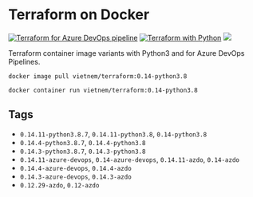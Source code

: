 # Terraform on Docker

[![Terraform for Azure DevOps pipeline](https://github.com/pomverte/terraform-docker/actions/workflows/azure-devops.yml/badge.svg)](https://github.com/pomverte/terraform-docker/actions/workflows/azure-devops.yml)
[![Terraform with Python](https://github.com/pomverte/terraform-docker/actions/workflows/python.yml/badge.svg)](https://github.com/pomverte/terraform-docker/actions/workflows/python.yml)
![](https://img.shields.io/badge/Terraform-0.14.11-blueviolet)

Terraform container image variants with Python3 and for Azure DevOps Pipelines.

```
docker image pull vietnem/terraform:0.14-python3.8

docker container run vietnem/terraform:0.14-python3.8
```

## Tags

- `0.14.11-python3.8.7`, `0.14.11-python3.8`, `0.14-python3.8`
- `0.14.4-python3.8.7`, `0.14.4-python3.8`
- `0.14.3-python3.8.7`, `0.14.3-python3.8`
- `0.14.11-azure-devops`, `0.14-azure-devops`, `0.14.11-azdo`, `0.14-azdo`
- `0.14.4-azure-devops`, `0.14.4-azdo`
- `0.14.3-azure-devops`, `0.14.3-azdo`
- `0.12.29-azdo`, `0.12-azdo`

